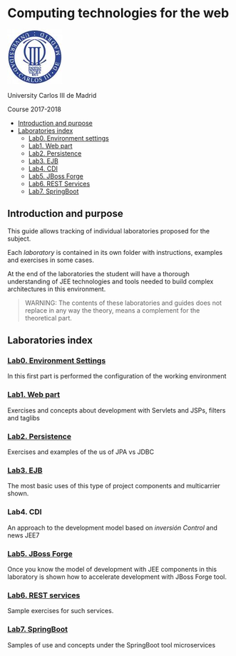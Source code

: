 # Computing technologies for the web 


![](images/logo-uc3m.jpg)

University Carlos III de Madrid

Course 2017-2018

<!-- MarkdownTOC depth=3 -->

- [Introduction and purpose](#introduction-and-purpose)
- [Laboratories index](#laboratories-index)
    - [Lab0. Environment settings](#lab0-environment-settings)
    - [Lab1. Web part](#lab1-web-part)
    - [Lab2. Persistence](#lab2-persistence)
    - [Lab3. EJB](#lab3-ejb)
    - [Lab4. CDI](#lab4-cdi)
    - [Lab5. JBoss Forge](#lab5-jboss-forge)
    - [Lab6. REST Services](#lab6-rest-services)
    - [Lab7. SpringBoot](#lab7-springboot)

<!-- /MarkdownTOC -->

## Introduction and purpose

This guide allows tracking of individual laboratories proposed for the subject.

Each _laboratory_ is contained in its own folder with instructions, examples and exercises in some cases.

At the end of the laboratories the student will have a thorough understanding of JEE technologies and tools needed to build complex architectures in this environment.

> WARNING: The contents of these laboratories and guides does not replace in any way the theory, means a complement for the theoretical part.

## Laboratories index


### [Lab0. Environment Settings](https://github.com/TIW-2016-17/tiwlabs/tree/master/lab0)

In this first part is performed the configuration of the working environment

### [Lab1. Web part](https://github.com/TIW-2016-17/tiwlabs/tree/master/lab1)

Exercises and concepts about development with Servlets and JSPs, filters and taglibs

### [Lab2. Persistence](https://github.com/TIW-2016-17/tiwlabs/tree/master/lab2)

Exercises and examples of the us of JPA vs
JDBC 
### [Lab3. EJB](https://github.com/TIW-2016-17/tiwlabs/tree/master/lab3)

The most basic uses of this type of project components and multicarrier shown.

### Lab4. CDI

An approach to the development model based on _inversión Control_ and news JEE7

### [Lab5. JBoss Forge](https://github.com/TIW-2016-17/tiwlabs/blob/master/lab5)

Once you know the model of development with JEE components in this laboratory is shown how to accelerate development with JBoss Forge tool.

### [Lab6. REST services](https://github.com/TIW-2016-17/tiwlabs/tree/master/lab6)

Sample exercises for such services.

### [Lab7. SpringBoot](https://github.com/TIW-2016-17/tiwlabs/blob/master/lab7)

Samples of use and concepts under the SpringBoot tool microservices






